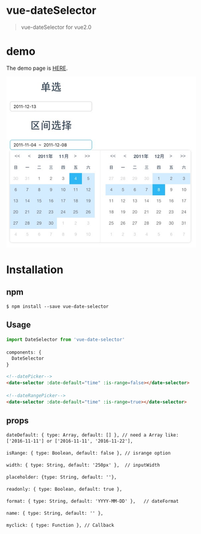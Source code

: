 # vue-dateSelector

> vue-dateSelector for vue2.0

# demo

  The demo page is [HERE](https://ws456999.github.io/vue-dateSelector/).
  
![Screenshot](screenshot.png)

# Installation

## npm

```shell
$ npm install --save vue-date-selector
```


## Usage

```javaScript
import DateSelector from 'vue-date-selector'

components: {
  DateSelector
}
```

```html
<!--datePicker-->
<date-selector :date-default="time" :is-range=false></date-selector>

<!--dateRangePicker-->
<date-selector :date-default="time" :is-range=true></date-selector>

```
## props

````
dateDefault: { type: Array, default: [] }, // need a Array like: ['2016-11-11'] or ['2016-11-11', '2016-11-22'],

isRange: { type: Boolean, default: false }, // isrange option

width: { type: String, default: '250px' },  // inputWidth

placeholder: {type: String, default: ''},

readonly: { type: Boolean, default: true },

format: { type: String, default: 'YYYY-MM-DD' },   // dateFormat

name: { type: String, default: '' },

myclick: { type: Function }, // Callback

````